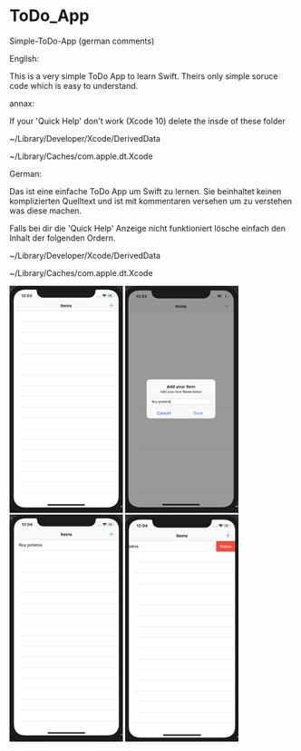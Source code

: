 # ToDo_App
Simple-ToDo-App (german comments)

English:

This is a very simple ToDo App to learn Swift. Theirs only simple soruce code which is easy to understand.

annax:

If your 'Quick Help' don't work (Xcode 10) delete the insde of these folder

~/Library/Developer/Xcode/DerivedData

~/Library/Caches/com.apple.dt.Xcode


German:

Das ist eine einfache ToDo App um Swift zu lernen. Sie beinhaltet keinen komplizierten Quelltext und ist mit kommentaren versehen um zu verstehen was diese machen.

Falls bei dir die 'Quick Help' Anzeige nicht funktioniert lösche einfach den Inhalt der folgenden Ordern.

~/Library/Developer/Xcode/DerivedData

~/Library/Caches/com.apple.dt.Xcode


<img src="https://github.com/gianmarcog/simple-ios-apps/blob/master/projects/ToDo_App/toApp_1.png" alt="alt text" width="200" height="400">               <img src="https://github.com/gianmarcog/simple-ios-apps/blob/master/projects/ToDo_App/toApp_2.png" alt="alt text" width="200" height="400"> 
<img src="https://github.com/gianmarcog/simple-ios-apps/blob/master/projects/ToDo_App/toApp_3.png" alt="alt text" width="200" height="400">   <img src="https://github.com/gianmarcog/simple-ios-apps/blob/master/projects/ToDo_App/toApp_4.png" alt="alt text" width="200" height="400">
